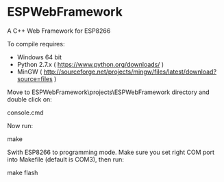 # ESPWebFramework
A C++ Web Framework for ESP8266

To compile requires:
- Windows 64 bit
- Python 2.7.x ( https://www.python.org/downloads/ )
- MinGW ( http://sourceforge.net/projects/mingw/files/latest/download?source=files )

Move to ESPWebFramework\projects\ESPWebFramework directory and double click on:

  console.cmd

Now run:

  make
  
Swith ESP8266 to programming mode. Make sure you set right COM port into Makefile (default is COM3), then run:

  make flash
